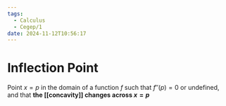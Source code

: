 ```yaml
---
tags:
  - Calculus
  - Cegep/1
date: 2024-11-12T10:56:17
---
```


# Inflection Point

Point $x = p$ in the domain of a function $f$ such that $f''(p) = 0$ or undefined, and that **the [[concavity]] changes across $x = p$**
